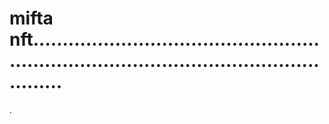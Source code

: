 # mifta nft...............................................................................................................
.
